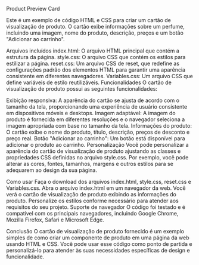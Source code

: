 Product Preview Card



Este é um exemplo de código HTML e CSS para criar um cartão de visualização de produto. O cartão exibe informações sobre um perfume, incluindo uma imagem, nome do produto, descrição, preços e um botão "Adicionar ao carrinho".

Arquivos incluídos
index.html: O arquivo HTML principal que contém a estrutura da página.
style.css: O arquivo CSS que contém os estilos para estilizar a página.
reset.css: Um arquivo CSS de reset, que redefine as configurações padrão dos elementos HTML para garantir uma aparência consistente em diferentes navegadores.
Variables.css: Um arquivo CSS que define variáveis de estilo reutilizáveis.
Funcionalidades
O cartão de visualização de produto possui as seguintes funcionalidades:

Exibição responsiva: A aparência do cartão se ajusta de acordo com o tamanho da tela, proporcionando uma experiência de usuário consistente em dispositivos móveis e desktops.
Imagem adaptável: A imagem do produto é fornecida em diferentes resoluções e o navegador seleciona a imagem apropriada com base no tamanho da tela.
Informações do produto: O cartão exibe o nome do produto, título, descrição, preços de desconto e preço real.
Botão "Adicionar ao carrinho": Um botão está disponível para adicionar o produto ao carrinho.
Personalização
Você pode personalizar a aparência do cartão de visualização de produto ajustando as classes e propriedades CSS definidas no arquivo style.css. Por exemplo, você pode alterar as cores, fontes, tamanhos, margens e outros estilos para se adequarem ao design da sua página.

Como usar
Faça o download dos arquivos index.html, style.css, reset.css e Variables.css.
Abra o arquivo index.html em um navegador da web.
Você verá o cartão de visualização de produto exibindo as informações do produto.
Personalize os estilos conforme necessário para atender aos requisitos do seu projeto.
Suporte de navegador
O código foi testado e é compatível com os principais navegadores, incluindo Google Chrome, Mozilla Firefox, Safari e Microsoft Edge.

Conclusão
O cartão de visualização de produto fornecido é um exemplo simples de como criar um componente de produto em uma página da web usando HTML e CSS. Você pode usar esse código como ponto de partida e personalizá-lo para atender às suas necessidades específicas de design e funcionalidade.